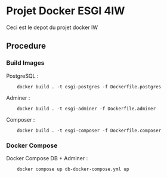 
# Projet Docker ESGI 4IW

Ceci est le depot du projet docker IW

## Procedure

### Build Images
PostgreSQL :
```
    docker build . -t esgi-postgres -f Dockerfile.postgres
```

Adminer :
```
    docker build . -t esgi-adminer -f Dockerfile.adminer
```

Composer :
```
    docker build . -t esgi-composer -f Dockerfile.composer
```

### Docker Compose
Docker Compose DB + Adminer :
```
    docker compose up db-docker-compose.yml up
```